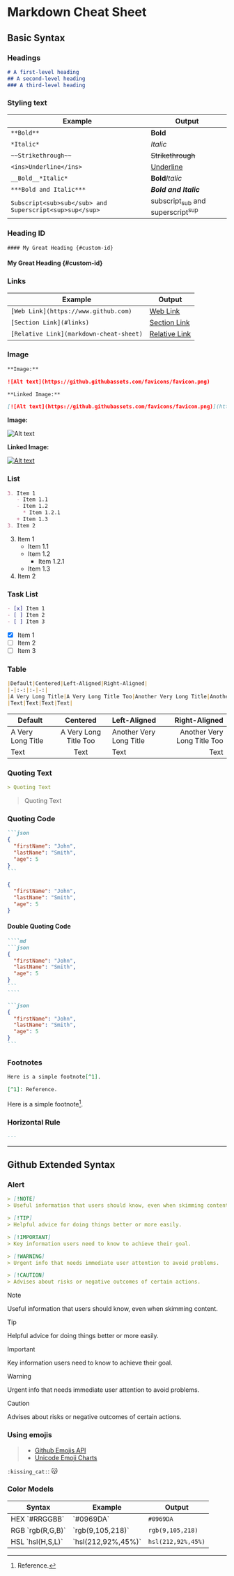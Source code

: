 # Markdown Cheat Sheet

## Basic Syntax
### Headings

```md
# A first-level heading
## A second-level heading
### A third-level heading
```

### Styling text

|Example|Output|
|-|-|
|`**Bold**`|**Bold**|
|`*Italic*`|*Italic*|
|`~~Strikethrough~~`|~~Strikethrough~~|
|`<ins>Underline</ins>`|<ins>Underline</ins>|
|`__Bold__*Italic*`|__Bold__*Italic*|
|`***Bold and Italic***`|***Bold and Italic***|
|`Subscript<sub>sub</sub> and Superscript<sup>sup</sup>`|subscript<sub>sub</sub> and superscript<sup>sup</sup>|

### Heading ID

`#### My Great Heading {#custom-id}`

#### My Great Heading {#custom-id}

### Links

|Example|Output|
|-|-|
|`[Web Link](https://www.github.com)`|[Web Link](https://www.github.com)|
|`[Section Link](#links)`|[Section Link](#links)|
|`[Relative Link](markdown-cheat-sheet)`|[Relative Link](markdown-cheat-sheet)|

### Image

```md
**Image:**

![Alt text](https://github.githubassets.com/favicons/favicon.png)

**Linked Image:**

[![Alt text](https://github.githubassets.com/favicons/favicon.png)](https://www.github.com)
```

**Image:**

![Alt text](https://github.githubassets.com/favicons/favicon.png)

**Linked Image:**

[![Alt text](https://github.githubassets.com/favicons/favicon.png)](https://www.github.com)

### List

```md
3. Item 1
   - Item 1.1
   - Item 1.2
     * Item 1.2.1
   + Item 1.3
3. Item 2
```

3. Item 1
   - Item 1.1
   - Item 1.2
     * Item 1.2.1
   + Item 1.3
3. Item 2

### Task List

```md
- [x] Item 1
- [ ] Item 2
- [ ] Item 3
```

- [x] Item 1
- [ ] Item 2
- [ ] Item 3

### Table

```md
|Default|Centered|Left-Aligned|Right-Aligned|
|-|:-:|:-|-:|
|A Very Long Title|A Very Long Title Too|Another Very Long Title|Another Very Long Title Too|
|Text|Text|Text|Text|
```

|Default|Centered|Left-Aligned|Right-Aligned|
|-|:-:|:-|-:|
|A Very Long Title|A Very Long Title Too|Another Very Long Title|Another Very Long Title Too|
|Text|Text|Text|Text|

### Quoting Text

```md
> Quoting Text
```

> Quoting Text

### Quoting Code

````md
```json
{
  "firstName": "John",
  "lastName": "Smith",
  "age": 5
}
```
````

```json
{
  "firstName": "John",
  "lastName": "Smith",
  "age": 5
}
```

#### Double Quoting Code

`````md
````md
```json
{
  "firstName": "John",
  "lastName": "Smith",
  "age": 5
}
```
````
`````

````md
```json
{
  "firstName": "John",
  "lastName": "Smith",
  "age": 5
}
```
````

### Footnotes

```md
Here is a simple footnote[^1].

[^1]: Reference.
```

Here is a simple footnote[^1].

[^1]: Reference.

### Horizontal Rule

```md 
---
```

---

## Github Extended Syntax

### Alert

```md
> [!NOTE]
> Useful information that users should know, even when skimming content.

> [!TIP]
> Helpful advice for doing things better or more easily.

> [!IMPORTANT]
> Key information users need to know to achieve their goal.

> [!WARNING]
> Urgent info that needs immediate user attention to avoid problems.

> [!CAUTION]
> Advises about risks or negative outcomes of certain actions.
```

> [!NOTE]
> Useful information that users should know, even when skimming content.

> [!TIP]
> Helpful advice for doing things better or more easily.

> [!IMPORTANT]
> Key information users need to know to achieve their goal.

> [!WARNING]
> Urgent info that needs immediate user attention to avoid problems.

> [!CAUTION]
> Advises about risks or negative outcomes of certain actions.

### Using emojis

> - [Github Emojis API](https://api.github.com/emojis)
> - [Unicode Emoji Charts](https://unicode.org/emoji/charts/full-emoji-list.html)

`:kissing_cat:`: :kissing_cat:



### Color Models

|Syntax|Example|Output|
|-|-|-|
|HEX \`#RRGGBB`|\`#0969DA`|`#0969DA`|
|RGB \`rgb(R,G,B)`|\`rgb(9,105,218)`|`rgb(9,105,218)`|
|HSL \`hsl(H,S,L)`|\`hsl(212,92%,45%)`|`hsl(212,92%,45%)`|